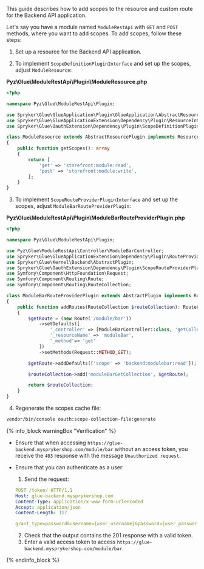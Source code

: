 This guide describes how to add scopes to the resource and custom route for the Backend API application.

Let's say you have a module named `ModuleRestApi` with `GET` and `POST` methods, where you want to add scopes. To add scopes, follow these steps:

1. Set up a resource for the Backend API application.

2. To implement `ScopeDefinitionPluginInterface` and set up the scopes, adjust `ModuleResource`:

**Pyz\Glue\ModuleRestApi\Plugin\ModuleResource.php**

```php
<?php

namespace Pyz\Glue\ModuleRestApi\Plugin;

use Spryker\Glue\GlueApplication\Plugin\GlueApplication\AbstractResourcePlugin;
use Spryker\Glue\GlueApplicationExtension\Dependency\Plugin\ResourceInterface;
use Spryker\Glue\OauthExtension\Dependency\Plugin\ScopeDefinitionPluginInterface;

class ModuleResource extends AbstractResourcePlugin implements ResourceInterface, ScopeDefinitionPluginInterface
{
    public function getScopes(): array
    {
        return [
            'get' => 'storefront:module:read',
            'post' => 'storefront:module:write',
        ];
    }
}
```

3. To implement `ScopeRouteProviderPluginInterface` and set up the scopes, adjust `ModuleBarRouteProviderPlugin`:

**Pyz\Glue\ModuleRestApi\Plugin\ModuleBarRouteProviderPlugin.php**

```php
<?php

namespace Pyz\Glue\ModuleRestApi\Plugin;

use Pyz\Glue\ModuleRestApi\Controller\ModuleBarController;
use Spryker\Glue\GlueApplicationExtension\Dependency\Plugin\RouteProviderPluginInterface;
use Spryker\Glue\Kernel\Backend\AbstractPlugin;
use Spryker\Glue\OauthExtension\Dependency\Plugin\ScopeRouteProviderPluginInterface;
use Symfony\Component\HttpFoundation\Request;
use Symfony\Component\Routing\Route;
use Symfony\Component\Routing\RouteCollection;

class ModuleBarRouteProviderPlugin extends AbstractPlugin implements RouteProviderPluginInterface, ScopeRouteProviderPluginInterface
{
    public function addRoutes(RouteCollection $routeCollection): RouteCollection
    {
        $getRoute = (new Route('/module/bar'))
            ->setDefaults([
                '_controller' => [ModuleBarController::class, 'getCollectionAction'],
                '_resourceName' => 'moduleBar',
                '_method'=> 'get'
            ])
            ->setMethods(Request::METHOD_GET);

        $getRoute->addDefaults(['scope' => 'backend:modulebar:read']);

        $routeCollection->add('moduleBarGetCollection', $getRoute);

        return $routeCollection;
    }
}
```

4. Regenerate the scopes cache file:

```bash
vendor/bin/console oauth:scope-collection-file:generate
```

{% info_block warningBox "Verification" %}

* Ensure that when accessing `https://glue-backend.mysprykershop.com/module/bar` without an access token, you receive the `403` response with the message `Unauthorized request`.

* Ensure that you can authenticate as a user:
   1. Send the request:

    ```yaml
    POST /token/ HTTP/1.1
    Host: glue-backend.mysprykershop.com
    Content-Type: application/x-www-form-urlencoded
    Accept: application/json
    Content-Length: 117

    grant_type=password&username={user_username}&password={user_password}&scope=backend%3module%3read%20backend%3modulebar%3read
    ```

   2. Check that the output contains the 201 response with a valid token.
   3. Enter a valid access token to access `https://glue-backend.mysprykershop.com/module/bar`.

{% endinfo_block %}